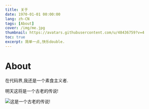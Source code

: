 ```yaml
---
title: 关于
date: 1970-01-01 00:00:00
lang: zh-CN
tags: [About]
cover: /img/me.jpg
thumbnail: https://avatars.githubusercontent.com/u/48436759?v=4
toc: true
excerpt: 简单一点,快乐double.
---
```


# About

在代码界,我还是一个素食主义者.

明天这将是一个古老的传说!

![这是一个古老的传说!](/img/me.jpg)

